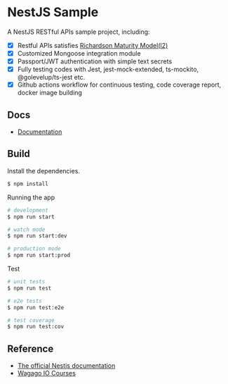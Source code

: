 # NestJS Sample

A NestJS RESTful APIs sample project, including:

- [x] Restful APIs satisfies [Richardson Maturity Model(l2)](https://martinfowler.com/articles/richardsonMaturityModel.html#level2)
- [x] Customized Mongoose integration module
- [x] Passport/JWT authentication with simple text secrets
- [x] Fully testing codes with Jest, jest-mock-extended, ts-mockito, @golevelup/ts-jest etc.
- [x] Github actions workflow for continuous testing, code coverage report, docker image building

## Docs
- [Documentation](https://souyang.github.io/)

## Build

Install the dependencies.

```bash
$ npm install
```

Running the app

```bash
# development
$ npm run start

# watch mode
$ npm run start:dev

# production mode
$ npm run start:prod
```

Test

```bash
# unit tests
$ npm run test

# e2e tests
$ npm run test:e2e

# test coverage
$ npm run test:cov
```

## Reference
- [The official Nestjs documentation](https://docs.nestjs.com)
- [Wagago IO Courses](https://wanago.io)
